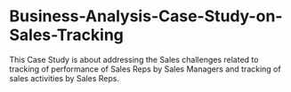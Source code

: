 # Business-Analysis-Case-Study-on-Sales-Tracking
This Case Study is about addressing the Sales challenges related to tracking of performance of Sales Reps by Sales Managers and tracking of sales activities by Sales Reps.
